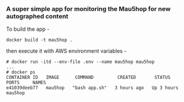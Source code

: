 ### A super simple app for monitoring the Mau5hop for new autographed content
To build the app -
```shell
docker build -t mau5hop .
```
then execute it with AWS environment variables -
```shell
# docker run -itd --env-file .env --name mau5hop mau5hop
...
# docker ps
CONTAINER ID   IMAGE      COMMAND         CREATED       STATUS       PORTS     NAMES
e41039deeb77   mau5hop   "bash app.sh"   3 hours ago   Up 3 hours             mau5hop
```